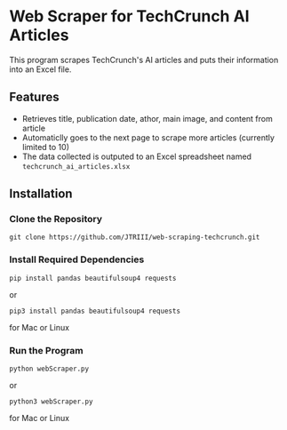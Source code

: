 # Web Scraper for TechCrunch AI Articles

This program scrapes TechCrunch's AI articles and puts their information into an Excel file. 

## Features

- Retrieves title, publication date, athor, main image, and content from article
- Automaticlly goes to the next page to scrape more articles (currently limited to 10)
- The data collected is outputed to an Excel spreadsheet named `techcrunch_ai_articles.xlsx`

## Installation

### Clone the Repository
```
git clone https://github.com/JTRIII/web-scraping-techcrunch.git
```

### Install Required Dependencies
```
pip install pandas beautifulsoup4 requests
```
or 
```
pip3 install pandas beautifulsoup4 requests
```
for Mac or Linux

### Run the Program
```
python webScraper.py
```
or 
```
python3 webScraper.py
```
for Mac or Linux